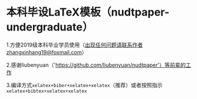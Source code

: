 # 本科毕设LaTeX模板（nudtpaper-undergraduate）

1.方便2019级本科毕业学员使用（出现任何问题请联系作者zhangxinhang19@foxmail.com）

2.感谢liubenyuan（'https://github.com/liubenyuan/nudtpaper'）等前辈的工作

3.编译方式`xelatex+biber+xelatex+xelatex`（推荐）或者按照指示`xelatex+bibtex+xelatex+xelatex`
